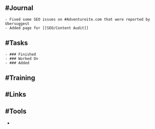 ## #Journal
	- Fixed some SEO issues on #Adventureite.com that were reported by Ubersuggest
	- Added page for [[SEO/Content Audit]]
## #Tasks
	- ### Finished
	- ### Worked On
	- ### Added
## #Training
## #Links
## #Tools
-